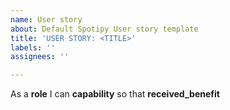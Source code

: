 ```yaml
---
name: User story
about: Default Spotipy User story template
title: 'USER STORY: <TITLE>'
labels: ''
assignees: ''

---
```


As a **role** I can **capability** so that **received_benefit**
